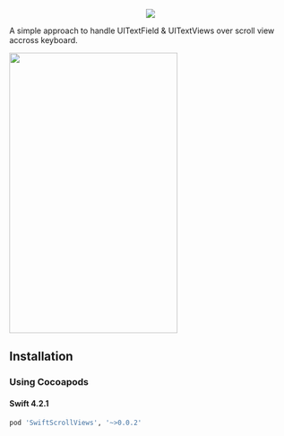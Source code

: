 <p align="center">
  <img src="https://rajamohan-s.github.io/resources/repo_swift_scrollviews/logo.png">
</p>
<p>
A simple approach to handle UITextField & UITextViews over scroll view accross keyboard.
</p>
<p align="left">
  <img width = "300" height = "500" src="./images/demo.gif">
</p>

## Installation

### Using Cocoapods
#### Swift 4.2.1
```ruby
pod 'SwiftScrollViews', '~>0.0.2'
```
